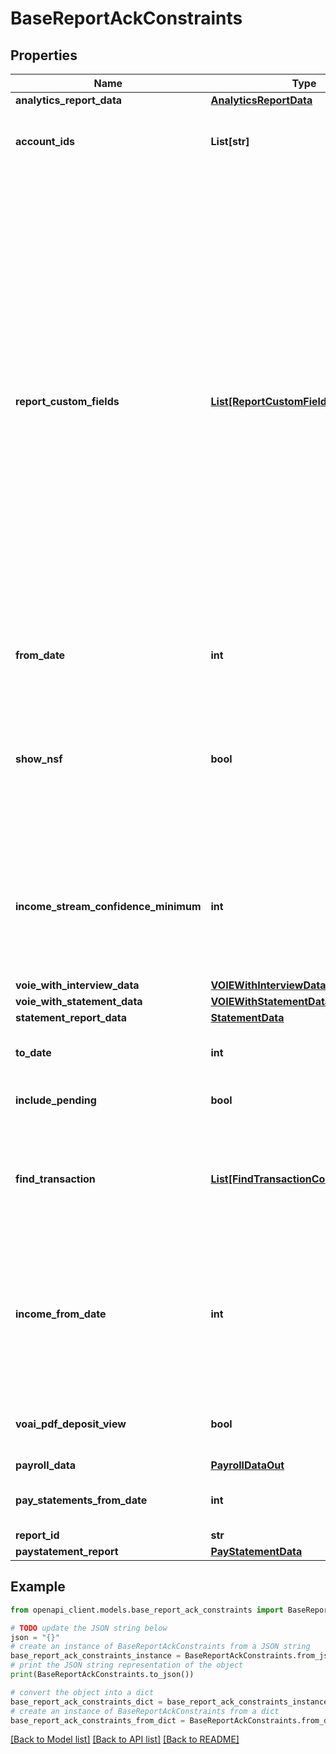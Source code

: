 # BaseReportAckConstraints


## Properties

Name | Type | Description | Notes
------------ | ------------- | ------------- | -------------
**analytics_report_data** | [**AnalyticsReportData**](AnalyticsReportData.md) |  | [optional] 
**account_ids** | **List[str]** | An array of account IDs to be included in the report (all accounts will be included if not set) | [optional] 
**report_custom_fields** | [**List[ReportCustomField]**](ReportCustomField.md) | The &#x60;reportCustomFields&#x60; parameter is used when experiences are associated with a credit decisioning report.  Designate up to 5 custom fields that you&#39;d like associated with the report when it&#39;s generated. Every custom field consists of three variables: &#x60;label&#x60;, &#x60;value&#x60;, and &#x60;shown&#x60;. The &#x60;shown&#x60; variable is \&quot;true\&quot; or \&quot;false\&quot;. * \&quot;true\&quot;: (default) display the custom field in the PDF report * \&quot;false\&quot;: don&#39;t display the custom field in the PDF report  For an experience that generates multiple reports, the &#x60;reportCustomFields&#x60; parameter gets passed to all reports.  All custom fields display in the Reseller Billing API. | [optional] 
**from_date** | **int** | A date in Unix epoch time (in seconds). See: [Handling Epoch Dates and Times](https://developer.mastercard.com/open-banking-us/documentation/codes-and-formats/). | [optional] 
**show_nsf** | **bool** | Include the non-sufficient funds (NSF) summary JSON and the NSF summary PDF section in the report. Data included: * Account  * Total number of NSF funds  * Days since the most recent NFS funds fee | [optional] 
**income_stream_confidence_minimum** | **int** | Include income streams in the report, based on the income stream&#39;s confidence score. For example, Use the value 50 to include only income streams with a confidence score of 50 or higher. | [optional] 
**voie_with_interview_data** | [**VOIEWithInterviewData**](VOIEWithInterviewData.md) |  | 
**voie_with_statement_data** | [**VOIEWithStatementData**](VOIEWithStatementData.md) |  | 
**statement_report_data** | [**StatementData**](StatementData.md) |  | 
**to_date** | **int** | A date in Unix epoch time (in seconds). See: [Handling Epoch Dates and Times](https://developer.mastercard.com/open-banking-us/documentation/codes-and-formats/). | [optional] 
**include_pending** | **bool** | If pending transactions must be included | [optional] [default to False]
**find_transaction** | [**List[FindTransactionConstraintsInner]**](FindTransactionConstraintsInner.md) | An array of parameters used to return transactions matching the given criteria. The presence of multiple parameters will be treated as an **AND**  function. | [optional] 
**income_from_date** | **int** | A date in Unix epoch time (in seconds). See: [Handling Epoch Dates and Times](https://developer.mastercard.com/open-banking-us/documentation/codes-and-formats/).  By default, the income history is set to 24 months, however, a partner can change the transaction history by setting the &#x60;incomeFromDate&#x60; parameter. | [optional] 
**voai_pdf_deposit_view** | **bool** | Provide an alternate PDF view of deposit transactions group by income stream in PDF. | [optional] 
**payroll_data** | [**PayrollDataOut**](PayrollDataOut.md) |  | 
**pay_statements_from_date** | **int** | A date in Unix epoch time (in seconds). See: [Handling Epoch Dates and Times](https://developer.mastercard.com/open-banking-us/documentation/codes-and-formats/). | [optional] 
**report_id** | **str** | A report ID | [optional] 
**paystatement_report** | [**PayStatementData**](PayStatementData.md) |  | 

## Example

```python
from openapi_client.models.base_report_ack_constraints import BaseReportAckConstraints

# TODO update the JSON string below
json = "{}"
# create an instance of BaseReportAckConstraints from a JSON string
base_report_ack_constraints_instance = BaseReportAckConstraints.from_json(json)
# print the JSON string representation of the object
print(BaseReportAckConstraints.to_json())

# convert the object into a dict
base_report_ack_constraints_dict = base_report_ack_constraints_instance.to_dict()
# create an instance of BaseReportAckConstraints from a dict
base_report_ack_constraints_from_dict = BaseReportAckConstraints.from_dict(base_report_ack_constraints_dict)
```
[[Back to Model list]](../README.md#documentation-for-models) [[Back to API list]](../README.md#documentation-for-api-endpoints) [[Back to README]](../README.md)


